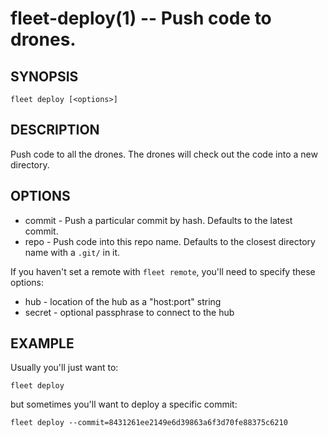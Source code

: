 fleet-deploy(1) -- Push code to drones.
=======================================

## SYNOPSIS

    fleet deploy [<options>]

## DESCRIPTION

Push code to all the drones. The drones will check out the code into a new
directory.

## OPTIONS

* commit - Push a particular commit by hash. Defaults to the latest commit.
* repo - Push code into this repo name. Defaults to the closest directory name
  with a `.git/` in it.

If you haven't set a remote with `fleet remote`, you'll need to specify these
options:

* hub - location of the hub as a "host:port" string
* secret - optional passphrase to connect to the hub

## EXAMPLE

Usually you'll just want to:

    fleet deploy

but sometimes you'll want to deploy a specific commit:

    fleet deploy --commit=8431261ee2149e6d39863a6f3d70fe88375c6210
